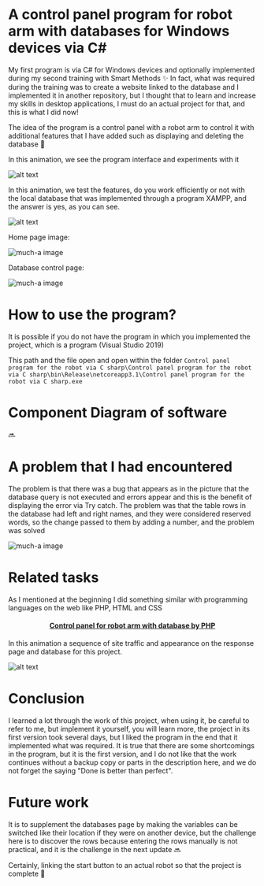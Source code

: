 # A control panel program for robot arm with databases for Windows devices via C#
 My first program is via C# for Windows devices and optionally implemented during my second training with Smart Methods ✨
 In fact, what was required during the training was to create a website linked to the database and I implemented it in another repository, but I thought that to learn and increase my skills in desktop applications, I must do an actual project for that, and this is what I did now!

The idea of the program is a control panel with a robot arm to control it with additional features that I have added such as displaying and deleting the database 🤖


In this animation, we see the program interface and experiments with it

![alt text](https://github.com/MohammadYAmmar/A-control-panel-program-for-robot-arm-with-databases-for-Windows-devices-via-c-sharp/blob/main/An%20animated%20picture%20showing%20the%20program%20interface%20and%20what%20it%20contains.gif "GIF of program ")

In this animation, we test the features, do you work efficiently or not with the local database that was implemented through a program XAMPP, and the answer is yes, as you can see.

![alt text](https://github.com/MohammadYAmmar/A-control-panel-program-for-robot-arm-with-databases-for-Windows-devices-via-c-sharp/blob/main/An%20animation%20showing%20the%20effectiveness%20of%20the%20program%20with%20databases.gif "GIF of a program with database ")

Home page image:

![much-a image](https://github.com/MohammadYAmmar/A-control-panel-program-for-robot-arm-with-databases-for-Windows-devices-via-c-sharp/blob/main/Image%20to%20home%20page.png) 

Database control page:

![much-a image](https://github.com/MohammadYAmmar/A-control-panel-program-for-robot-arm-with-databases-for-Windows-devices-via-c-sharp/blob/main/Image%20to%20setup%20database.png)


# How to use the program?

It is possible if you do not have the program in which you implemented the project, which is a program (Visual Studio 2019)

This path and the file open and open within the folder
`Control panel program for the robot via C sharp\Control panel program for the robot via C sharp\bin\Release\netcoreapp3.1\Control panel program for the robot via C sharp.exe`


# Component Diagram of software 
🔜


# A problem that I had encountered

The problem is that there was a bug that appears as in the picture that the database query is not executed and errors appear and this is the benefit of displaying the error via Try catch.
The problem was that the table rows in the database had left and right names, and they were considered reserved words, so the change passed to them by adding a number, and the problem was solved

![much-a image](https://github.com/MohammadYAmmar/A-control-panel-program-for-robot-arm-with-databases-for-Windows-devices-via-c-sharp/blob/main/An%20error%20image%20if%20the%20names%20are%20reserved%20in%20the%20databases.png) 


# Related tasks

As I mentioned at the beginning I did something similar with programming languages on the web like PHP, HTML and CSS

#### <p align="center"> [Control panel for robot arm with database by PHP](https://github.com/MohammadYAmmar/Robot-arm-with-a-camera/tree/main/Control%20panel%20for%20robot%20arm%20with%20database)
</p>

In this animation a sequence of site traffic and appearance on the response page and database for this project.

![alt text](https://github.com/MohammadYAmmar/Robot-arm-with-a-camera/blob/main/Control%20panel%20for%20robot%20arm%20with%20database/GIF%20of%20the%20process%20from%20clicking%20to%20store%20data%20and%20appearing%20in%20response.gif "GIF of using the task")


# Conclusion

I learned a lot through the work of this project, when using it, be careful to refer to me, but implement it yourself, you will learn more, the project in its first version took several days, but I liked the program in the end that it implemented what was required.
It is true that there are some shortcomings in the program, but it is the first version, and I do not like that the work continues without a backup copy or parts in the description here, and we do not forget the saying "Done is better than perfect".


# Future work

It is to supplement the databases page by making the variables can be switched like their location if they were on another device, but the challenge here is to discover the rows because entering the rows manually is not practical, and it is the challenge in the next update 🔜

Certainly, linking the start button to an actual robot so that the project is complete 🤖
